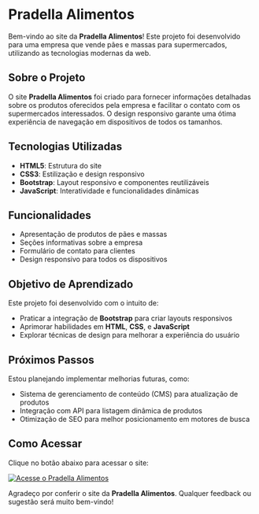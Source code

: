 # Pradella Alimentos

Bem-vindo ao site da **Pradella Alimentos**! Este projeto foi desenvolvido para uma empresa que vende pães e massas para supermercados, utilizando as tecnologias modernas da web.

## Sobre o Projeto

O site **Pradella Alimentos** foi criado para fornecer informações detalhadas sobre os produtos oferecidos pela empresa e facilitar o contato com os supermercados interessados. O design responsivo garante uma ótima experiência de navegação em dispositivos de todos os tamanhos.

## Tecnologias Utilizadas

- **HTML5**: Estrutura do site
- **CSS3**: Estilização e design responsivo
- **Bootstrap**: Layout responsivo e componentes reutilizáveis
- **JavaScript**: Interatividade e funcionalidades dinâmicas

## Funcionalidades

- Apresentação de produtos de pães e massas
- Seções informativas sobre a empresa
- Formulário de contato para clientes
- Design responsivo para todos os dispositivos

## Objetivo de Aprendizado

Este projeto foi desenvolvido com o intuito de:

- Praticar a integração de **Bootstrap** para criar layouts responsivos
- Aprimorar habilidades em **HTML**, **CSS**, e **JavaScript**
- Explorar técnicas de design para melhorar a experiência do usuário

## Próximos Passos

Estou planejando implementar melhorias futuras, como:

- Sistema de gerenciamento de conteúdo (CMS) para atualização de produtos
- Integração com API para listagem dinâmica de produtos
- Otimização de SEO para melhor posicionamento em motores de busca

## Como Acessar

Clique no botão abaixo para acessar o site:

[![Acesse o Pradella Alimentos](https://img.shields.io/badge/Acessar-Pradella%20Alimentos-blue)](https://adenilsonnascimento.github.io/pradella/)

Agradeço por conferir o site da **Pradella Alimentos**. Qualquer feedback ou sugestão será muito bem-vindo!
